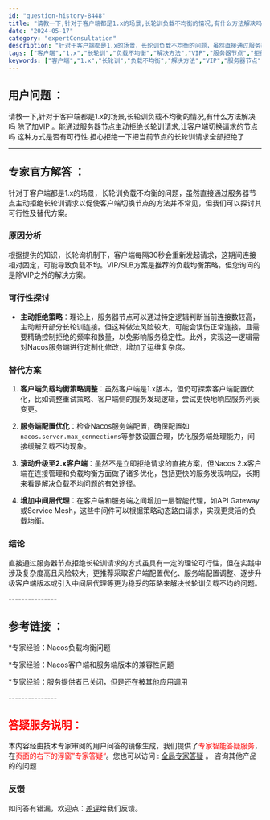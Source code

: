 ```yaml
---
id: "question-history-8448"
title: "请教一下,针对于客户端都是1.x的场景,长轮训负载不均衡的情况,有什么方法解决吗 除了加VIP 。能通过服"
date: "2024-05-17"
category: "expertConsultation"
description: "针对于客户端都是1.x的场景，长轮训负载不均衡的问题，虽然直接通过服务器节点主动拒绝长轮训请求以促使客户端切换节点的方法并不常见，但我们可以探讨其可行性及替代方案。### 原因分析根据提供的知识，长轮询机制下，客户端每隔30秒会重新发起请求，这期间连接相对固定，可能导致负载不均。VIP/SLB方案是"
tags: ["客户端","1.x","长轮训","负载不均衡","解决方法","VIP","服务器节点","拒绝","长轮训请求","客户端切换","可行性","拒绝请求","当前节点"]
keywords: ["客户端","1.x","长轮训","负载不均衡","解决方法","VIP","服务器节点","拒绝","长轮训请求","客户端切换","可行性","拒绝请求","当前节点"]
---
```


## 用户问题 ： 
 请教一下,针对于客户端都是1.x的场景,长轮训负载不均衡的情况,有什么方法解决吗 除了加VIP 。能通过服务器节点主动拒绝长轮训请求,让客户端切换请求的节点吗 这种方式是否有可行性.担心拒绝一下把当前节点的长轮训请求全部拒绝了  

---------------
## 专家官方解答 ：

针对于客户端都是1.x的场景，长轮训负载不均衡的问题，虽然直接通过服务器节点主动拒绝长轮训请求以促使客户端切换节点的方法并不常见，但我们可以探讨其可行性及替代方案。

### 原因分析
根据提供的知识，长轮询机制下，客户端每隔30秒会重新发起请求，这期间连接相对固定，可能导致负载不均。VIP/SLB方案是推荐的负载均衡策略，但您询问的是除VIP之外的解决方案。

### 可行性探讨
- **主动拒绝策略**：理论上，服务器节点可以通过特定逻辑判断当前连接数较高，主动断开部分长轮训连接。但这种做法风险较大，可能会误伤正常连接，且需要精确控制拒绝的频率和数量，以免影响服务稳定性。此外，实现这一逻辑需对Nacos服务端进行定制化修改，增加了运维复杂度。

### 替代方案
1. **客户端负载均衡策略调整**：虽然客户端是1.x版本，但仍可探索客户端配置优化，比如调整重试策略、客户端侧的服务发现逻辑，尝试更快地响应服务列表变更。
   
2. **服务端配置优化**：检查Nacos服务端配置，确保配置如`nacos.server.max_connections`等参数设置合理，优化服务端处理能力，间接缓解负载不均现象。

3. **滚动升级至2.x客户端**：虽然不是立即拒绝请求的直接方案，但Nacos 2.x客户端在连接管理和负载均衡方面做了诸多优化，包括更快的服务发现响应，长期来看是解决负载不均问题的有效途径。

4. **增加中间层代理**：在客户端和服务端之间增加一层智能代理，如API Gateway或Service Mesh，这些中间件可以根据策略动态路由请求，实现更灵活的负载均衡。

### 结论
直接通过服务器节点拒绝长轮训请求的方式虽具有一定的理论可行性，但在实践中涉及复杂度高且风险较大，更推荐采取客户端配置优化、服务端配置调整、逐步升级客户端版本或引入中间层代理等更为稳妥的策略来解决长轮训负载不均的问题。


<font color="#949494">---------------</font> 


## 参考链接 ：

*专家经验：Nacos负载均衡问题 
 
 *专家经验：Nacos客户端和服务端版本的兼容性问题 
 
 *专家经验：服务提供者已关闭，但是还在被其他应用调用 


 <font color="#949494">---------------</font> 
 


## <font color="#FF0000">答疑服务说明：</font> 

本内容经由技术专家审阅的用户问答的镜像生成，我们提供了<font color="#FF0000">专家智能答疑服务</font>，在<font color="#FF0000">页面的右下的浮窗”专家答疑“</font>。您也可以访问 : [全局专家答疑](https://answer.opensource.alibaba.com/docs/intro) 。 咨询其他产品的的问题

### 反馈
如问答有错漏，欢迎点：[差评](https://ai.nacos.io/user/feedbackByEnhancerGradePOJOID?enhancerGradePOJOId=13665)给我们反馈。
